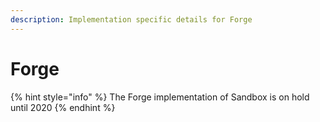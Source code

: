 ```yaml
---
description: Implementation specific details for Forge
---
```


# Forge

{% hint style="info" %}
The Forge implementation of Sandbox is on hold until 2020
{% endhint %}



